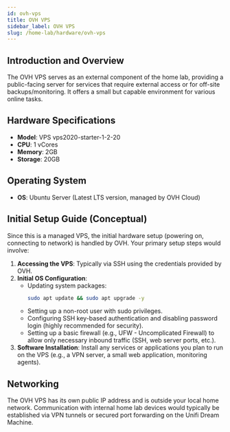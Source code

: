 ```yaml
---
id: ovh-vps
title: OVH VPS
sidebar_label: OVH VPS
slug: /home-lab/hardware/ovh-vps
---
```


## Introduction and Overview
The OVH VPS serves as an external component of the home lab, providing a public-facing server for services that require external access or for off-site backups/monitoring. It offers a small but capable environment for various online tasks.

## Hardware Specifications
* **Model**: VPS vps2020-starter-1-2-20
* **CPU**: 1 vCores
* **Memory**: 2GB
* **Storage**: 20GB

## Operating System
* **OS**: Ubuntu Server (Latest LTS version, managed by OVH Cloud)

## Initial Setup Guide (Conceptual)
Since this is a managed VPS, the initial hardware setup (powering on, connecting to network) is handled by OVH. Your primary setup steps would involve:

1.  **Accessing the VPS**: Typically via SSH using the credentials provided by OVH.
2.  **Initial OS Configuration**:
    * Updating system packages:
        ```bash
        sudo apt update && sudo apt upgrade -y
        ```
    * Setting up a non-root user with sudo privileges.
    * Configuring SSH key-based authentication and disabling password login (highly recommended for security).
    * Setting up a basic firewall (e.g., UFW - Uncomplicated Firewall) to allow only necessary inbound traffic (SSH, web server ports, etc.).
3.  **Software Installation**: Install any services or applications you plan to run on the VPS (e.g., a VPN server, a small web application, monitoring agents).

## Networking
The OVH VPS has its own public IP address and is outside your local home network. Communication with internal home lab devices would typically be established via VPN tunnels or secured port forwarding on the Unifi Dream Machine.